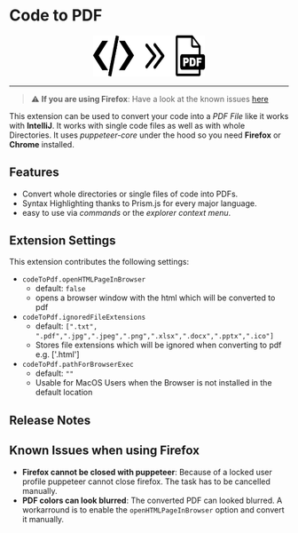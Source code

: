 # Code to PDF

<p align="center">
<img width="40%" src="images/CodeToPdfLogo.png">
<hr/>
</p>

> :warning: **If you are using Firefox**: Have a look at the known issues [here](#known-issues-when-using-firefox)

This extension can be used to convert your code into a _PDF File_ like it works with **IntelliJ**. It works with single code files as well as with whole Directories. It uses _puppeteer-core_ under the hood so you need **Firefox** or **Chrome** installed.

## Features

- Convert whole directories or single files of code into PDFs.
- Syntax Highlighting thanks to Prism.js for every major language.
- easy to use via _commands_ or the _explorer context menu_.

## Extension Settings

This extension contributes the following settings:

- `codeToPdf.openHTMLPageInBrowser`
  - default: `false`
  - opens a browser window with the html which will be converted to pdf
- `codeToPdf.ignoredFileExtensions`
  - default: `[".txt", ".pdf",".jpg",".jpeg",".png",".xlsx",".docx",".pptx",".ico"]`
  - Stores file extensions which will be ignored when converting to pdf e.g. ['.html']
- `codeToPdf.pathForBrowserExec`
  - default: `""`
  - Usable for MacOS Users when the Browser is not installed in the default location

## Release Notes

## Known Issues when using Firefox

- **Firefox cannot be closed with puppeteer**: Because of a locked user profile puppeteer cannot close firefox. The task has to be cancelled manually.
- **PDF colors can look blurred**: The converted PDF can looked blurred. A workarround is to enable the `openHTMLPageInBrowser` option and convert it manually.

